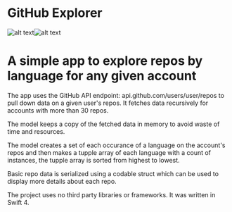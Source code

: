 # GitHub Explorer

![alt text](https://i.imgur.com/hgJY2cm.png)![alt text](https://i.imgur.com/2ilwsNO.png)





# A simple app to explore repos by language for any given account

The app uses the GitHub API endpoint: api.github.com/users/user/repos to pull down data on a given user's repos. It fetches data recursively for accounts with more than 30 repos.

The model keeps a copy of the fetched data in memory to avoid waste of time and resources.

The model creates a set of each occurance of a language on the account's repos and then makes a tupple array of each language with a count of instances, the tupple array is sorted from highest to lowest.

Basic repo data is serialized using a codable struct which can be used to display more details about each repo.

The project uses no third party libraries or frameworks. It was written in Swift 4.
